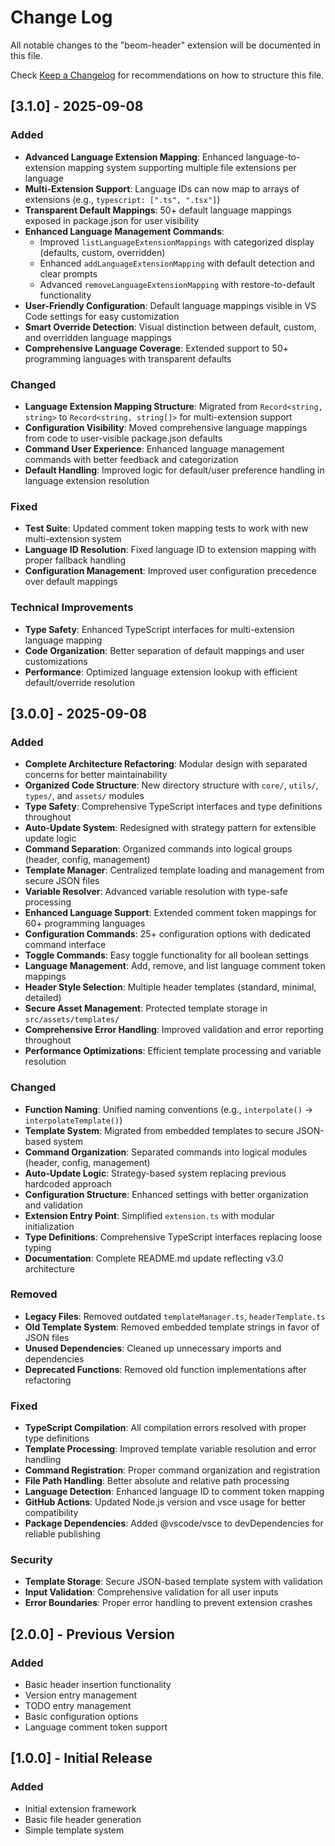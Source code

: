 # Change Log

All notable changes to the "beom-header" extension will be documented in this file.

Check [Keep a Changelog](http://keepachangelog.com/) for recommendations on how to structure this file.

## [3.1.0] - 2025-09-08

### Added
- **Advanced Language Extension Mapping**: Enhanced language-to-extension mapping system supporting multiple file extensions per language
- **Multi-Extension Support**: Language IDs can now map to arrays of extensions (e.g., `typescript: [".ts", ".tsx"]`)
- **Transparent Default Mappings**: 50+ default language mappings exposed in package.json for user visibility
- **Enhanced Language Management Commands**: 
  - Improved `listLanguageExtensionMappings` with categorized display (defaults, custom, overridden)
  - Enhanced `addLanguageExtensionMapping` with default detection and clear prompts
  - Advanced `removeLanguageExtensionMapping` with restore-to-default functionality
- **User-Friendly Configuration**: Default language mappings visible in VS Code settings for easy customization
- **Smart Override Detection**: Visual distinction between default, custom, and overridden language mappings
- **Comprehensive Language Coverage**: Extended support to 50+ programming languages with transparent defaults

### Changed
- **Language Extension Mapping Structure**: Migrated from `Record<string, string>` to `Record<string, string[]>` for multi-extension support
- **Configuration Visibility**: Moved comprehensive language mappings from code to user-visible package.json defaults
- **Command User Experience**: Enhanced language management commands with better feedback and categorization
- **Default Handling**: Improved logic for default/user preference handling in language extension resolution

### Fixed
- **Test Suite**: Updated comment token mapping tests to work with new multi-extension system
- **Language ID Resolution**: Fixed language ID to extension mapping with proper fallback handling
- **Configuration Management**: Improved user configuration precedence over default mappings

### Technical Improvements
- **Type Safety**: Enhanced TypeScript interfaces for multi-extension language mapping
- **Code Organization**: Better separation of default mappings and user customizations
- **Performance**: Optimized language extension lookup with efficient default/override resolution

## [3.0.0] - 2025-09-08

### Added
- **Complete Architecture Refactoring**: Modular design with separated concerns for better maintainability
- **Organized Code Structure**: New directory structure with `core/`, `utils/`, `types/`, and `assets/` modules
- **Type Safety**: Comprehensive TypeScript interfaces and type definitions throughout
- **Auto-Update System**: Redesigned with strategy pattern for extensible update logic
- **Command Separation**: Organized commands into logical groups (header, config, management)
- **Template Manager**: Centralized template loading and management from secure JSON files
- **Variable Resolver**: Advanced variable resolution with type-safe processing
- **Enhanced Language Support**: Extended comment token mappings for 60+ programming languages
- **Configuration Commands**: 25+ configuration options with dedicated command interface
- **Toggle Commands**: Easy toggle functionality for all boolean settings
- **Language Management**: Add, remove, and list language comment token mappings
- **Header Style Selection**: Multiple header templates (standard, minimal, detailed)
- **Secure Asset Management**: Protected template storage in `src/assets/templates/`
- **Comprehensive Error Handling**: Improved validation and error reporting throughout
- **Performance Optimizations**: Efficient template processing and variable resolution

### Changed
- **Function Naming**: Unified naming conventions (e.g., `interpolate()` → `interpolateTemplate()`)
- **Template System**: Migrated from embedded templates to secure JSON-based system
- **Command Organization**: Separated commands into logical modules (header, config, management)
- **Auto-Update Logic**: Strategy-based system replacing previous hardcoded approach
- **Configuration Structure**: Enhanced settings with better organization and validation
- **Extension Entry Point**: Simplified `extension.ts` with modular initialization
- **Type Definitions**: Comprehensive TypeScript interfaces replacing loose typing
- **Documentation**: Complete README.md update reflecting v3.0 architecture

### Removed
- **Legacy Files**: Removed outdated `templateManager.ts`, `headerTemplate.ts`
- **Old Template System**: Removed embedded template strings in favor of JSON files
- **Unused Dependencies**: Cleaned up unnecessary imports and dependencies
- **Deprecated Functions**: Removed old function implementations after refactoring

### Fixed
- **TypeScript Compilation**: All compilation errors resolved with proper type definitions
- **Template Processing**: Improved template variable resolution and error handling
- **Command Registration**: Proper command organization and registration
- **File Path Handling**: Better absolute and relative path processing
- **Language Detection**: Enhanced language ID to comment token mapping
- **GitHub Actions**: Updated Node.js version and vsce usage for better compatibility
- **Package Dependencies**: Added @vscode/vsce to devDependencies for reliable publishing

### Security
- **Template Storage**: Secure JSON-based template system with validation
- **Input Validation**: Comprehensive validation for all user inputs
- **Error Boundaries**: Proper error handling to prevent extension crashes

## [2.0.0] - Previous Version

### Added
- Basic header insertion functionality
- Version entry management
- TODO entry management
- Basic configuration options
- Language comment token support

## [1.0.0] - Initial Release

### Added
- Initial extension framework
- Basic file header generation
- Simple template system